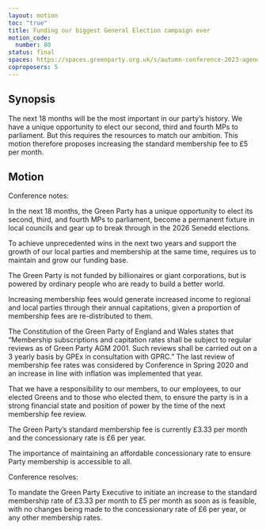 ```yaml
---
layout: motion
toc: "true"
title: Funding our biggest General Election campaign ever
motion_code:
  number: 80
status: final
spaces: https://spaces.greenparty.org.uk/s/autumn-conference-2023-agenda-forum/post/post/view?id=11178
coproposers: 5
---
```

## Synopsis

The next 18 months will be the most important in our party’s history. We have a unique opportunity to elect our second, third and fourth MPs to parliament. But this requires the resources to match our ambition. This motion therefore proposes increasing the standard membership fee to £5 per month.

## Motion

Conference notes:

In the next 18 months, the Green Party has a unique opportunity to elect its second, third, and fourth MPs to parliament, become a permanent fixture in local councils and gear up to break through in the 2026 Senedd elections.

To achieve unprecedented wins in the next two years and support the growth of our local parties and membership at the same time, requires us to maintain and grow our funding base.

The Green Party is not funded by billionaires or giant corporations, but is powered by ordinary people who are ready to build a better world.

Increasing membership fees would generate increased income to regional and local parties through their annual capitations, given a proportion of membership fees are re-distributed to them.

The Constitution of the Green Party of England and Wales states that “Membership subscriptions and capitation rates shall be subject to regular reviews as of Green Party AGM 2001. Such reviews shall be carried out on a 3 yearly basis by GPEx in consultation with GPRC.” The last review of membership fee rates was considered by Conference in Spring 2020 and an increase in line with inflation was implemented that year.

That we have a responsibility to our members, to our employees, to our elected Greens and to those who elected them, to ensure the party is in a strong financial state and position of power by the time of the next membership fee review.

The Green Party’s standard membership fee is currently £3.33 per month and the concessionary rate is £6 per year.

The  importance of maintaining an affordable concessionary rate to ensure Party membership is accessible to all.

Conference resolves:

To mandate the Green Party Executive to initiate an increase to the standard membership rate of £3.33 per month to £5 per month as soon as is feasible, with no changes being made to the concessionary rate of £6 per year, or any other membership rates.